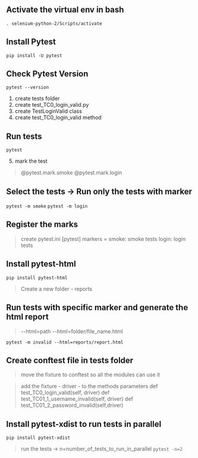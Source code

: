 ## Activate the virtual env in bash

`. selenium-python-2/Scripts/activate`

## Install Pytest

`pip install -U pytest`

## Check Pytest Version

`pytest --version`

1. create tests folder
2. create test_TC0_login_valid.py
3. create TestLoginValid class
4. create test_TC0_login_valid method

## Run tests

`pytest`

5. mark the test

> @pytest.mark.smoke
> @pytest.mark.login

## Select the tests -> Run only the tests with marker

`pytest -m smoke`
`pytest -m login`

## Register the marks

> create pytest.ini
> [pytest]
> markers =
>    smoke: smoke tests
>    login: login tests


## Install pytest-html 

`pip install pytest-html`

> Create a new folder - reports

## Run tests with specific marker and generate the html report 

> --html=path
> --html=folder/file_name.html

`pytest -m invalid --html=reports/report.html`

## Create conftest file in tests folder

> move the fixture to conftest so all the modules can use it

> add the fixture - driver - to the methods parameters
> def test_TC0_login_valid(self, driver)
> def test_TC01_1_username_invalid(self, driver)
> def test_TC01_2_password_invalid(self,driver)

## Install pytest-xdist to run tests in parallel

`pip install pytest-xdist`

> run the tests -> n=number_of_tests_to_run_in_parallel
`pytest -n=2`